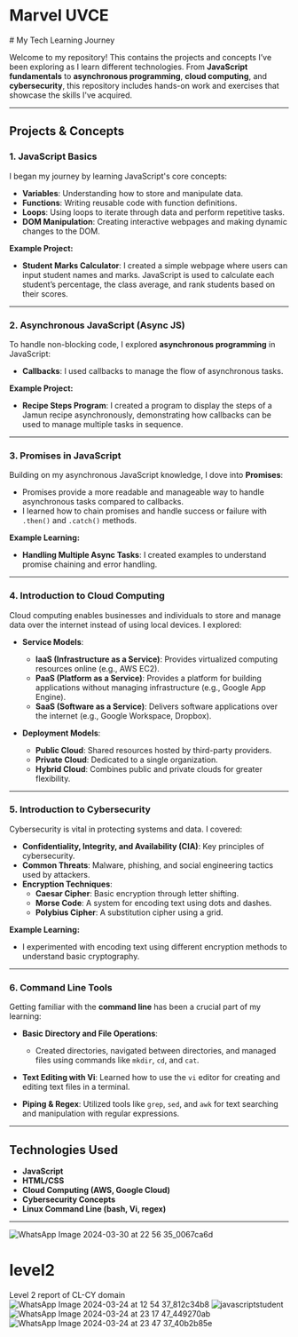 <h1>Marvel UVCE</h1>
# My Tech Learning Journey

Welcome to my repository! This contains the projects and concepts I’ve been exploring as I learn different technologies. From **JavaScript fundamentals** to **asynchronous programming**, **cloud computing**, and **cybersecurity**, this repository includes hands-on work and exercises that showcase the skills I've acquired.

---

## Projects & Concepts

### 1. **JavaScript Basics**
I began my journey by learning JavaScript's core concepts:
- **Variables**: Understanding how to store and manipulate data.
- **Functions**: Writing reusable code with function definitions.
- **Loops**: Using loops to iterate through data and perform repetitive tasks.
- **DOM Manipulation**: Creating interactive webpages and making dynamic changes to the DOM.

**Example Project:**
- **Student Marks Calculator**: I created a simple webpage where users can input student names and marks. JavaScript is used to calculate each student’s percentage, the class average, and rank students based on their scores.

---

### 2. **Asynchronous JavaScript (Async JS)**
To handle non-blocking code, I explored **asynchronous programming** in JavaScript:
- **Callbacks**: I used callbacks to manage the flow of asynchronous tasks.
  
**Example Project:**
- **Recipe Steps Program**: I created a program to display the steps of a Jamun recipe asynchronously, demonstrating how callbacks can be used to manage multiple tasks in sequence.

---

### 3. **Promises in JavaScript**
Building on my asynchronous JavaScript knowledge, I dove into **Promises**:
- Promises provide a more readable and manageable way to handle asynchronous tasks compared to callbacks.
- I learned how to chain promises and handle success or failure with `.then()` and `.catch()` methods.

**Example Learning:**
- **Handling Multiple Async Tasks**: I created examples to understand promise chaining and error handling.

---

### 4. **Introduction to Cloud Computing**
Cloud computing enables businesses and individuals to store and manage data over the internet instead of using local devices. I explored:
- **Service Models**:
  - **IaaS (Infrastructure as a Service)**: Provides virtualized computing resources online (e.g., AWS EC2).
  - **PaaS (Platform as a Service)**: Provides a platform for building applications without managing infrastructure (e.g., Google App Engine).
  - **SaaS (Software as a Service)**: Delivers software applications over the internet (e.g., Google Workspace, Dropbox).

- **Deployment Models**:
  - **Public Cloud**: Shared resources hosted by third-party providers.
  - **Private Cloud**: Dedicated to a single organization.
  - **Hybrid Cloud**: Combines public and private clouds for greater flexibility.

---

### 5. **Introduction to Cybersecurity**
Cybersecurity is vital in protecting systems and data. I covered:
- **Confidentiality, Integrity, and Availability (CIA)**: Key principles of cybersecurity.
- **Common Threats**: Malware, phishing, and social engineering tactics used by attackers.
- **Encryption Techniques**:
  - **Caesar Cipher**: Basic encryption through letter shifting.
  - **Morse Code**: A system for encoding text using dots and dashes.
  - **Polybius Cipher**: A substitution cipher using a grid.

**Example Learning:**
- I experimented with encoding text using different encryption methods to understand basic cryptography.

---

### 6. **Command Line Tools**
Getting familiar with the **command line** has been a crucial part of my learning:
- **Basic Directory and File Operations**:
  - Created directories, navigated between directories, and managed files using commands like `mkdir`, `cd`, and `cat`.
  
- **Text Editing with Vi**: Learned how to use the `vi` editor for creating and editing text files in a terminal.
  
- **Piping & Regex**: Utilized tools like `grep`, `sed`, and `awk` for text searching and manipulation with regular expressions.

---

## Technologies Used

- **JavaScript**
- **HTML/CSS**
- **Cloud Computing (AWS, Google Cloud)**
- **Cybersecurity Concepts**
- **Linux Command Line (bash, Vi, regex)**

---


![WhatsApp Image 2024-03-30 at 22 56 35_0067ca6d](https://github.com/shreyasu2004/level2/assets/154904527/34ce404c-684b-4091-b18f-9d1e04e9743f)
# level2
Level 2 report of CL-CY domain
![WhatsApp Image 2024-03-24 at 12 54 37_812c34b8](https://github.com/shreyasu2004/level2/assets/154904527/438a0401-a2c9-4729-880f-7ea9a5c172e5)
![javascriptstudent](https://github.com/shreyasu2004/level2/assets/154904527/60afb1f1-dcc0-4b03-bba3-286c57df827b)
![WhatsApp Image 2024-03-24 at 23 17 47_449270ab](https://github.com/shreyasu2004/level2/assets/154904527/f1587435-c2d7-4ac8-8eb6-d86a31365c3b)
![WhatsApp Image 2024-03-24 at 23 47 37_40b2b85e](https://github.com/shreyasu2004/level2/assets/154904527/1751d121-8db9-40b1-a0c0-61b1de4e4851)
